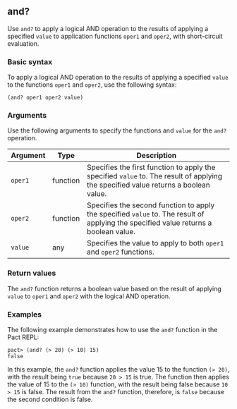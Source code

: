 ## and?

Use `and?` to apply a logical AND operation to the results of applying a specified `value` to application functions `oper1` and `oper2`, with short-circuit evaluation.

### Basic syntax

To apply a logical AND operation to the results of applying a specified `value` to the functions `oper1` and `oper2`, use the following syntax:

```pact
(and? oper1 oper2 value)
```

### Arguments

Use the following arguments to specify the functions and `value` for the `and?` operation.

| Argument | Type | Description |
| --- | --- | --- |
| `oper1` | function | Specifies the first function to apply the specified `value` to. The result of applying the specified value returns a boolean value. |
| `oper2` | function | Specifies the second function to apply the specified `value` to. The result of applying the specified value returns a boolean value.|
| `value` | any | Specifies the value to apply to both `oper1` and `oper2` functions. |

### Return values

The `and?` function returns a boolean value based on the result of applying `value` to `oper1` and `oper2` with the logical AND operation.

### Examples

The following example demonstrates how to use the `and?` function in the Pact REPL:

```pact
pact> (and? (> 20) (> 10) 15)
false
```

In this example, the `and?` function applies the value 15 to the function `(> 20)`, with the result being `true` because `20 > 15` is true.
The function then applies the value of 15 to the `(> 10)` function, with the result being false because `10 > 15` is false.
The result from the `and?` function, therefore, is `false` because the second condition is false.
